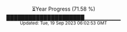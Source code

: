 <p align="center">
⏳Year Progress (71.58 %) <br>
█████████████████████▁▁▁▁▁▁▁▁▁ <br>
<sub>Updated: Tue, 19 Sep 2023 06:02:53 GMT</sub>
</p>

